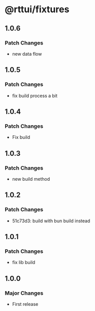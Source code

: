 # @rttui/fixtures

## 1.0.6

### Patch Changes

- new data flow

## 1.0.5

### Patch Changes

- fix build process a bit

## 1.0.4

### Patch Changes

- Fix build

## 1.0.3

### Patch Changes

- new build method

## 1.0.2

### Patch Changes

- 51c73d3: build with bun build instead

## 1.0.1

### Patch Changes

- fix lib build

## 1.0.0

### Major Changes

- First release
